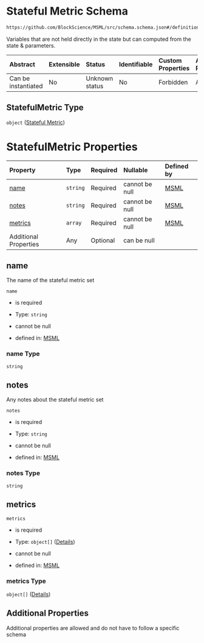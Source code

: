 # Stateful Metric Schema

```txt
https://github.com/BlockScience/MSML/src/schema.schema.json#/definitions/StatefulMetric
```

Variables that are not held directly in the state but can computed from the state & parameters.

| Abstract            | Extensible | Status         | Identifiable | Custom Properties | Additional Properties | Access Restrictions | Defined In                                                                                    |
| :------------------ | :--------- | :------------- | :----------- | :---------------- | :-------------------- | :------------------ | :-------------------------------------------------------------------------------------------- |
| Can be instantiated | No         | Unknown status | No           | Forbidden         | Allowed               | none                | [schema.schema.json\*](../../out/math_spec_mapping/schema.schema.json "open original schema") |

## StatefulMetric Type

`object` ([Stateful Metric](schema-definitions-stateful-metric.md))

# StatefulMetric Properties

| Property              | Type     | Required | Nullable       | Defined by                                                                                                                                                                    |
| :-------------------- | :------- | :------- | :------------- | :---------------------------------------------------------------------------------------------------------------------------------------------------------------------------- |
| [name](#name)         | `string` | Required | cannot be null | [MSML](schema-definitions-stateful-metric-properties-name.md "https://github.com/BlockScience/MSML/src/schema.schema.json#/definitions/StatefulMetric/properties/name")       |
| [notes](#notes)       | `string` | Required | cannot be null | [MSML](schema-definitions-stateful-metric-properties-notes.md "https://github.com/BlockScience/MSML/src/schema.schema.json#/definitions/StatefulMetric/properties/notes")     |
| [metrics](#metrics)   | `array`  | Required | cannot be null | [MSML](schema-definitions-stateful-metric-properties-metrics.md "https://github.com/BlockScience/MSML/src/schema.schema.json#/definitions/StatefulMetric/properties/metrics") |
| Additional Properties | Any      | Optional | can be null    |                                                                                                                                                                               |

## name

The name of the stateful metric set

`name`

*   is required

*   Type: `string`

*   cannot be null

*   defined in: [MSML](schema-definitions-stateful-metric-properties-name.md "https://github.com/BlockScience/MSML/src/schema.schema.json#/definitions/StatefulMetric/properties/name")

### name Type

`string`

## notes

Any notes about the stateful metric set

`notes`

*   is required

*   Type: `string`

*   cannot be null

*   defined in: [MSML](schema-definitions-stateful-metric-properties-notes.md "https://github.com/BlockScience/MSML/src/schema.schema.json#/definitions/StatefulMetric/properties/notes")

### notes Type

`string`

## metrics



`metrics`

*   is required

*   Type: `object[]` ([Details](schema-definitions-statefulmetricvar.md))

*   cannot be null

*   defined in: [MSML](schema-definitions-stateful-metric-properties-metrics.md "https://github.com/BlockScience/MSML/src/schema.schema.json#/definitions/StatefulMetric/properties/metrics")

### metrics Type

`object[]` ([Details](schema-definitions-statefulmetricvar.md))

## Additional Properties

Additional properties are allowed and do not have to follow a specific schema
